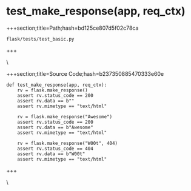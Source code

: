 



# test_make_response(app, req_ctx)
  
+++section;title=Path;hash=bd125ce807d5f02c78ca

`flask/tests/test_basic.py`
  
+++

\
  
+++section;title=Source Code;hash=b237350885470333e60e
```
def test_make_response(app, req_ctx):
    rv = flask.make_response()
    assert rv.status_code == 200
    assert rv.data == b""
    assert rv.mimetype == "text/html"

    rv = flask.make_response("Awesome")
    assert rv.status_code == 200
    assert rv.data == b"Awesome"
    assert rv.mimetype == "text/html"

    rv = flask.make_response("W00t", 404)
    assert rv.status_code == 404
    assert rv.data == b"W00t"
    assert rv.mimetype == "text/html"
```  
+++

\
